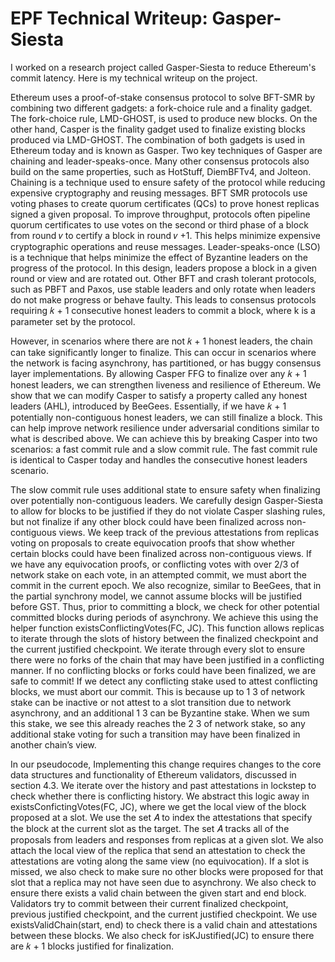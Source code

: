 # EPF Technical Writeup: Gasper-Siesta

I worked on a research project called Gasper-Siesta to reduce Ethereum's commit latency. Here is 
my technical writeup on the project.

Ethereum uses a proof-of-stake consensus protocol to solve BFT-SMR by combining two different gadgets: a fork-choice rule and a finality gadget. The fork-choice rule, LMD-GHOST, is used to produce new blocks. On the other hand, Casper is the finality gadget used to finalize existing blocks produced via LMD-GHOST. The combination of both gadgets is used in Ethereum today and is known as Gasper. Two key techniques of Gasper are chaining and leader-speaks-once. Many other consensus protocols also build on the same properties, such as HotStuff, DiemBFTv4, and Jolteon. Chaining is a technique used to ensure safety of the protocol while reducing expensive cryptography and reusing messages. BFT SMR protocols use voting phases to create quorum certificates (QCs) to prove honest replicas signed a given proposal. To improve throughput, protocols often pipeline quorum certificates to use votes on the second or third phase of a block from round 𝑣 to certify a block in round 𝑣 +1. This helps minimize expensive cryptographic operations and reuse messages. Leader-speaks-once (LSO) is a technique that helps minimize the effect of Byzantine leaders on the progress of the protocol. In this design, leaders propose a block in a given round or view and are rotated out. Other BFT and crash tolerant protocols, such as PBFT and Paxos, use stable leaders and only rotate when leaders do not make progress or behave faulty. This leads to consensus protocols requiring 𝑘 + 1 consecutive honest leaders to commit a block, where k is a parameter set by the protocol. 

However, in scenarios where there are not 𝑘 + 1 honest leaders, the chain can take significantly longer to finalize. This can occur in scenarios where the network is facing asynchrony, has partitioned, or has buggy consensus layer implementations. By allowing Casper FFG to finalize over any 𝑘 + 1 honest leaders, we can strengthen liveness and resilience of Ethereum. We show that we can modify Casper to satisfy a property called any honest leaders (AHL), introduced by BeeGees. Essentially, if we have 𝑘 + 1 potentially non-contiguous honest leaders, we can still finalize a block. This can help improve network resilience under adversarial conditions similar to what is described above. We can achieve this by breaking Casper into two scenarios: a fast commit rule and a slow commit rule. The fast commit rule is identical to Casper today and handles the consecutive honest leaders scenario. 

The slow commit rule uses additional state to ensure safety when finalizing over potentially non-contiguous leaders. We carefully design Gasper-Siesta to allow for blocks to be justified if they do not violate Casper slashing rules, but not finalize if any other block could have been finalized across non-contiguous views. We keep track of the previous attestations from replicas voting on proposals to create equivocation proofs that show whether certain blocks could have been finalized across non-contiguous views. If we have any equivocation proofs, or conflicting votes with over 2/3 of network stake on each vote, in an attempted commit, we must abort the commit in the current epoch. We also recognize, similar to BeeGees, that in the partial synchrony model, we cannot assume blocks will be justified before GST. Thus, prior to committing a block, we check for other potential committed blocks during periods of asynchrony. We achieve this using the helper function existsConflictingVotes(FC, JC). This function allows replicas to iterate through the slots of history between the finalized checkpoint and the current justified checkpoint. We iterate through every slot to ensure there were no forks of the chain that may have been justified in a conflicting manner. If no conflicting blocks or forks could have been finalized, we are safe to commit! If we detect any conflicting stake used to attest conflicting blocks, we must abort our commit. This is because up to 1 3 of network stake can be inactive or not attest to a slot transition due to network asynchrony, and an additional 1 3 can be Byzantine stake. When we sum this stake, we see this already reaches the 2 3 of network stake, so any additional stake voting for such a transition may have been finalized in another chain’s view. 

In our pseudocode, Implementing this change requires changes to the core data structures and functionality of Ethereum validators, discussed in section 4.3. We iterate over the history and past attestations in lockstep to check whether there is conflicting history. We abstract this logic away in existsConfictingVotes(FC, JC), where we get the local view of the block proposed at a slot. We use the set 𝐴 to index the attestations that specify the block at the current slot as the target. The set 𝐴 tracks all of the proposals from leaders and responses from replicas at a given slot. We also attach the local view of the replica that send an attestation to check the attestations are voting along the same view (no equivocation). If a slot is missed, we also check to make sure no other blocks were proposed for that slot that a replica may not have seen due to asynchrony. We also check to ensure there exists a valid chain between the given start and end block. Validators try to commit between their current finalized checkpoint, previous justified checkpoint, and the current justified checkpoint. We use existsValidChain(start, end) to check there is a valid chain and attestations between these blocks. We also check for isKJustified(JC) to ensure there are 𝑘 + 1 blocks justified for finalization.
